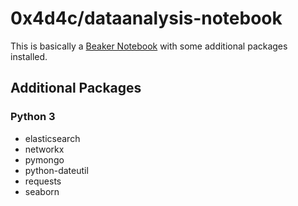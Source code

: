 # 0x4d4c/dataanalysis-notebook
This is basically a [Beaker Notebook](https://github.com/twosigma/beaker-notebook) with some additional packages installed.

## Additional Packages

### Python 3
 - elasticsearch
 - networkx
 - pymongo
 - python-dateutil
 - requests
 - seaborn

